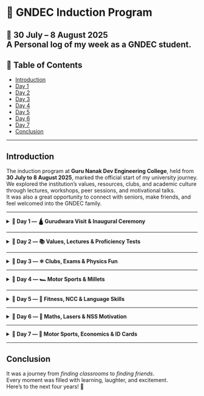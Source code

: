 # 🏫 GNDEC Induction Program

**📅 30 July – 8 August 2025**  
A Personal log of my week as a GNDEC student.
---

## 📜 Table of Contents
- [Introduction](#introduction)
- [Day 1](#day-1)
- [Day 2](#day-2)
- [Day 3](#day-3)
- [Day 4](#day-4)
- [Day 5](#day-5)
- [Day 6](#day-6)
- [Day 7](#day-7)
- [Conclusion](#conclusion)

---

## Introduction
The induction program at **Guru Nanak Dev Engineering College**, held from **30 July to 8 August 2025**, marked the official start of my university journey.  
We explored the institution’s values, resources, clubs, and academic culture through lectures, workshops, peer sessions, and motivational talks.  
It was also a great opportunity to connect with seniors, make friends, and feel welcomed into the GNDEC family.

---

<details>
<summary><strong>📅 Day 1 — 🛕 Gurudwara Visit & Inaugural Ceremony</strong></summary>

- Peaceful start with a Gurudwara Sahib visit of College (its boat-like design symbolizing guidance).  
- Light snacks and friendly interactions helped ease the first-day jitters.  
- **10:00 AM** — Inaugural Ceremony with faculty introductions and an overview of college life.

</details>

---

<details>
<summary><strong>📅 Day 2 — 📚 Values, Lectures & Proficiency Tests</strong></summary>

- Lecture by **Ms. Priya Darshni** on *Universal Human Values* — empathy, integrity, and mutual respect.  
- Talk by **Mr. Arvind Dhingra** adding more perspectives.  
- Proficiency tests in **English** (easy) & **Mathematics** ( Easy to Moderate )

</details>

---

<details>
<summary><strong>📅 Day 3 — ⚛️ Clubs, Exams & Physics Fun</strong></summary>

- Early start with the **Causmic Club** — insight into campus events.  
- Exam rules by **Dr. Ranhir Singh**.  
- Human Values session with **Ms. Priya Darshni**.  
- Engaging Physics lecture by **Ms. Amarjot Kaur**.  
- Peer-to-peer C++ programming session.

</details>

---

<details>
<summary><strong>📅 Day 4 — 🏎️ Motor Sports & Millets</strong></summary>

- **Mr. Gautam Murria** on Motor Sports.  
- **Dr. Amit Kamre** on the Digital Marketing Club.  
- **Mrs. Shaffy** on the health benefits of millets.  
- Early wrap-up at **4:00 PM**.

</details>

---

<details>
<summary><strong>📅 Day 5 — 💪 Fitness, NCC & Language Skills</strong></summary>

- Overview of GNDEC by **Dr. Parminder Singh** (Dean of Student Welfare).  
- Electrifying *Fitness for Engineers* session by **Mr. Manpreet Singh**.  
- **Brigadier P.S. Cheema** on NCC and its values.  
- English lecture and P2P session to end the day.

</details>

---

<details>
<summary><strong>📅 Day 6 — 🔬 Maths, Lasers & NSS Motivation</strong></summary>

- Mathematics Lecture by **Prof. Sukhwinder Singh**.  
- Physics session on LASER.  
- CML initiatives by **Dr. Lakhvir Singh Khanna**.  
- NSS motivation talk by **Dr. Jasvir Singh Grewal**.

</details>

---

<details>
<summary><strong>📅 Day 7 — 🏁 Motor Sports, Economics & ID Cards</strong></summary>

- **Gautam** (senior) sharing personal insights on Motor Sports.  
- Economics lecture by **Prof. Varinder Singh** with real-world engineering applications.  
- ID card formation — officially part of GNDEC.

</details>

---

## Conclusion
It was a journey from *finding classrooms* to *finding friends*.  
Every moment was filled with learning, laughter, and excitement.  
Here’s to the next four years! 🚀
